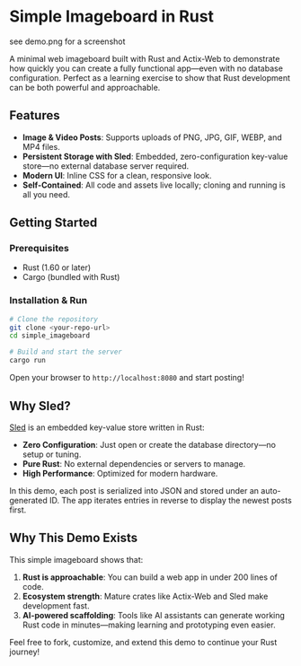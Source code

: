 
# Simple Imageboard in Rust

see demo.png for a screenshot 

A minimal web imageboard built with Rust and Actix-Web to demonstrate how quickly you can create a fully functional app—even with no database configuration. Perfect as a learning exercise to show that Rust development can be both powerful and approachable.

## Features

* **Image & Video Posts**: Supports uploads of PNG, JPG, GIF, WEBP, and MP4 files.
* **Persistent Storage with Sled**: Embedded, zero-configuration key-value store—no external database server required.
* **Modern UI**: Inline CSS for a clean, responsive look.
* **Self-Contained**: All code and assets live locally; cloning and running is all you need.

## Getting Started

### Prerequisites

* Rust (1.60 or later)
* Cargo (bundled with Rust)

### Installation & Run

```bash
# Clone the repository
git clone <your-repo-url>
cd simple_imageboard

# Build and start the server
cargo run
```

Open your browser to `http://localhost:8080` and start posting!

## Why Sled?

[Sled](https://sled.rs/) is an embedded key-value store written in Rust:

* **Zero Configuration**: Just open or create the database directory—no setup or tuning.
* **Pure Rust**: No external dependencies or servers to manage.
* **High Performance**: Optimized for modern hardware.

In this demo, each post is serialized into JSON and stored under an auto-generated ID. The app iterates entries in reverse to display the newest posts first.

## Why This Demo Exists

This simple imageboard shows that:

1. **Rust is approachable**: You can build a web app in under 200 lines of code.
2. **Ecosystem strength**: Mature crates like Actix-Web and Sled make development fast.
3. **AI-powered scaffolding**: Tools like AI assistants can generate working Rust code in minutes—making learning and prototyping even easier.

Feel free to fork, customize, and extend this demo to continue your Rust journey!
